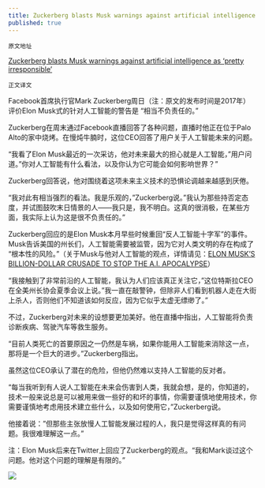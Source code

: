 ```yaml
---
title: Zuckerberg blasts Musk warnings against artificial intelligence as ‘pretty irresponsible’
published: true
---
```

`原文地址`

[Zuckerberg blasts Musk warnings against artificial intelligence as ‘pretty irresponsible’](https://www.bizjournals.com/sanjose/news/2017/07/24/elon-musk-artificial-intelligence-risk-zuckerberg.html)

`正文译文`

Facebook首席执行官Mark Zuckerberg周日（注：原文的发布时间是2017年）评价Elon Musk式的针对人工智能的警告是 “相当不负责任的。”

Zuckerberg在周末通过Facebook直播回答了各种问题，直播时他正在位于Palo Alto的家中烧烤。在慢炖牛腩时，这位CEO回答了用户关于人工智能未来的问题。

“我看了Elon Musk最近的一次采访，他对未来最大的担心就是人工智能，”用户问道。”你对人工智能有什么看法，以及你认为它可能会如何影响世界？”

Zuckerberg回答说，他对围绕着这项未来主义技术的恐惧论调越来越感到厌倦。

“我对此有相当强烈的看法。我是乐观的，”Zuckerberg说。”我认为那些持否定态度，并试图鼓吹末日情景的人——我只是，我不明白。这真的很消极，在某些方面，我实际上认为这是很不负责任的。”

Zuckerberg回应的是Elon Musk本月早些时候重回“反人工智能十字军”的事件。Musk告诉美国的州长们，人工智能需要被监管，因为它对人类文明的存在构成了 “根本性的风险。”（关于Musk与他对人工智能的观点，详情请见：[ELON MUSK’S BILLION-DOLLAR CRUSADE TO STOP THE A.I. 
APOCALYPSE](https://www.vanityfair.com/news/2017/03/elon-musk-billion-dollar-crusade-to-stop-ai-space-x)）

“我接触到了非常前沿的人工智能，我认为人们应该真正关注它，”这位特斯拉CEO在全美州长协会夏季会议上说。”我一直在敲警钟，但除非人们看到机器人走在大街上杀人，否则他们不知道该如何反应，因为它似乎太虚无缥缈了。”

不过，Zuckerberg对未来的设想要更加美好。他在直播中指出，人工智能将负责诊断疾病、驾驶汽车等救生服务。

“目前人类死亡的首要原因之一仍然是车祸，如果你能用人工智能来消除这一点，那将是一个巨大的进步。”Zuckerberg指出。

虽然这位CEO承认了潜在的危险，但他仍然难以支持人工智能的反对者。

“每当我听到有人说人工智能在未来会伤害到人类，我就会想，是的，你知道的，技术一般来说总是可以被用来做一些好的和坏的事情，你需要谨慎地使用技术，你需要谨慎地考虑用技术建立些什么，以及如何使用它，”Zuckerberg说。

他接着说：”但那些主张放慢人工智能发展过程的人，我只是觉得这样真的有问题。我很难理解这一点。”

注：Elon Musk后来在Twitter上回应了Zuckerberg的观点。“我和Mark谈过这个问题。他对这个问题的理解是有限的。”

![](https://thesocialnetworkinbox.files.wordpress.com/2020/05/time688aae59bbe20200502173341.png)

